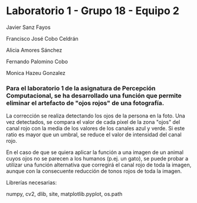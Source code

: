 # Laboratorio 1 - Grupo 18 - Equipo 2

Javier Sanz Fayos

Francisco José Cobo Celdrán

Alicia Amores Sánchez

Fernando Palomino Cobo

Monica Hazeu Gonzalez

### Para el laboratorio 1 de la asignatura de Percepción Computacional, se ha desarrollado una función que permite eliminar el artefacto de "ojos rojos" de una fotografía. 

La corrección se realiza detectando los ojos de la persona en la foto. Una vez detectados, se compara el valor de cada pixel de la zona "ojos" del canal rojo con la media de los valores de los canales azul y verde. Si este ratio es mayor que un umbral, se reduce el valor de intensidad del canal rojo.

En el caso de que se quiera aplicar la función a una imagen de un animal cuyos ojos no se parecen a los humanos (p.ej. un gato), se puede probar a utilizar una función alternativa que corregirá el canal rojo de toda la imagen, aunque con la consecuente reducción de tonos rojos de toda la imagen.

Librerías necesarias:

numpy, cv2, dlib, site, matplotlib.pyplot, os.path
